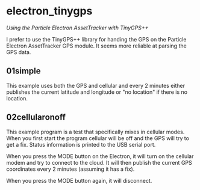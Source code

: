 # electron_tinygps

*Using the Particle Electron AssetTracker with TinyGPS++*

I prefer to use the TinyGPS++ library for handing the GPS on the Particle Electron AssetTracker GPS module. It seems more reliable at parsing the GPS data. 

## 01simple

This example uses both the GPS and cellular and every 2 minutes either publishes the current latitude and longitude or "no location" if there is no location.


## 02cellularonoff

This example program is a test that specifically mixes in cellular modes. When you first start the program cellular will be off and the GPS will try to get a fix. Status information is printed to the USB serial port.

When you press the MODE button on the Electron, it will turn on the cellular modem and try to connect to the cloud. It will then publish the current GPS coordinates every 2 minutes (assuming it has a fix).

When you press the MODE button again, it will disconnect.




